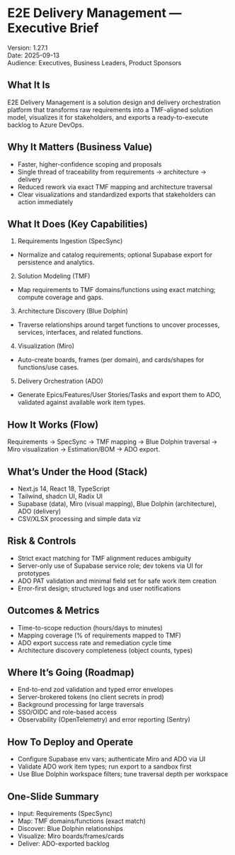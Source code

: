 # E2E Delivery Management — Executive Brief

Version: 1.27.1  
Date: 2025-09-13  
Audience: Executives, Business Leaders, Product Sponsors

## What It Is

E2E Delivery Management is a solution design and delivery orchestration platform that transforms raw requirements into a TMF-aligned solution model, visualizes it for stakeholders, and exports a ready-to-execute backlog to Azure DevOps.

## Why It Matters (Business Value)

- Faster, higher-confidence scoping and proposals
- Single thread of traceability from requirements → architecture → delivery
- Reduced rework via exact TMF mapping and architecture traversal
- Clear visualizations and standardized exports that stakeholders can action immediately

## What It Does (Key Capabilities)

1) Requirements Ingestion (SpecSync)
- Normalize and catalog requirements; optional Supabase export for persistence and analytics.

2) Solution Modeling (TMF)
- Map requirements to TMF domains/functions using exact matching; compute coverage and gaps.

3) Architecture Discovery (Blue Dolphin)
- Traverse relationships around target functions to uncover processes, services, interfaces, and related functions.

4) Visualization (Miro)
- Auto-create boards, frames (per domain), and cards/shapes for functions/use cases.

5) Delivery Orchestration (ADO)
- Generate Epics/Features/User Stories/Tasks and export them to ADO, validated against available work item types.

## How It Works (Flow)

Requirements → SpecSync → TMF mapping → Blue Dolphin traversal → Miro visualization → Estimation/BOM → ADO export.

## What’s Under the Hood (Stack)

- Next.js 14, React 18, TypeScript
- Tailwind, shadcn UI, Radix UI
- Supabase (data), Miro (visual mapping), Blue Dolphin (architecture), ADO (delivery)
- CSV/XLSX processing and simple data viz

## Risk & Controls

- Strict exact matching for TMF alignment reduces ambiguity
- Server-only use of Supabase service role; dev tokens via UI for prototypes
- ADO PAT validation and minimal field set for safe work item creation
- Error-first design; structured logs and user notifications

## Outcomes & Metrics

- Time-to-scope reduction (hours/days to minutes)
- Mapping coverage (% of requirements mapped to TMF)
- ADO export success rate and remediation cycle time
- Architecture discovery completeness (object counts, types)

## Where It’s Going (Roadmap)

- End-to-end zod validation and typed error envelopes
- Server-brokered tokens (no client secrets in prod)
- Background processing for large traversals
- SSO/OIDC and role-based access
- Observability (OpenTelemetry) and error reporting (Sentry)

## How To Deploy and Operate

- Configure Supabase env vars; authenticate Miro and ADO via UI
- Validate ADO work item types; run export to a sandbox first
- Use Blue Dolphin workspace filters; tune traversal depth per workspace

## One-Slide Summary

- Input: Requirements (SpecSync)
- Map: TMF domains/functions (exact match)
- Discover: Blue Dolphin relationships
- Visualize: Miro boards/frames/cards
- Deliver: ADO-exported backlog


